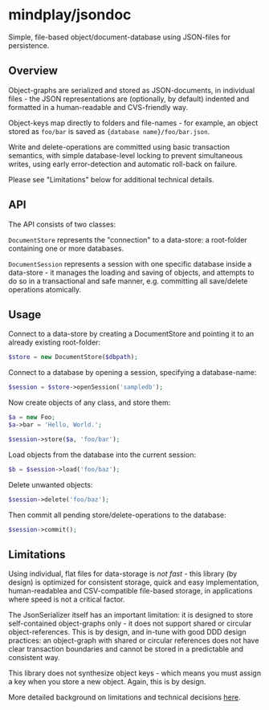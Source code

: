 mindplay/jsondoc
================

Simple, file-based object/document-database using JSON-files for persistence.


Overview
--------

Object-graphs are serialized and stored as JSON-documents, in individual files -
the JSON representations are (optionally, by default) indented and formatted in a
human-readable and CVS-friendly way.

Object-keys map directly to folders and file-names - for example, an object
stored as `foo/bar` is saved as `{database name}/foo/bar.json`.

Write and delete-operations are committed using basic transaction semantics,
with simple database-level locking to prevent simultaneous writes, using
early error-detection and automatic roll-back on failure.

Please see "Limitations" below for additional technical details.


API
---

The API consists of two classes:

`DocumentStore` represents the "connection" to a data-store: a root-folder
containing one or more databases.

`DocumentSession` represents a session with one specific database inside a
data-store - it manages the loading and saving of objects, and attempts
to do so in a transactional and safe manner, e.g. committing all
save/delete operations atomically.


Usage
-----

Connect to a data-store by creating a DocumentStore and pointing it to
an already existing root-folder:

```PHP
$store = new DocumentStore($dbpath);
```

Connect to a database by opening a session, specifying a database-name:

```PHP
$session = $store->openSession('sampledb');
```

Now create objects of any class, and store them:

```PHP
$a = new Foo;
$a->bar = 'Hello, World.';

$session->store($a, 'foo/bar');
```

Load objects from the database into the current session:

```PHP
$b = $session->load('foo/baz');
```

Delete unwanted objects:

```PHP
$session->delete('foo/baz');
```

Then commit all pending store/delete-operations to the database:

```PHP
$session->commit();
```


Limitations
-----------

Using individual, flat files for data-storage is *not fast* - this
library (by design) is optimized for consistent storage, quick and
easy implementation, human-readablea and CSV-compatible file-based
storage, in applications where speed is not a critical factor.

The JsonSerializer itself has an important limitation: it is designed
to store self-contained object-graphs only - it does not support shared
or circular object-references. This is by design, and in-tune with good
DDD design practices: an object-graph with shared or circular references
does not have clear transaction boundaries and cannot be stored in a
predictable and consistent way.

This library does not synthesize object keys - which means you must
assign a key when you store a new object. Again, this is by design.

More detailed background on limitations and technical decisions
[here](http://stackoverflow.com/questions/10489876).
